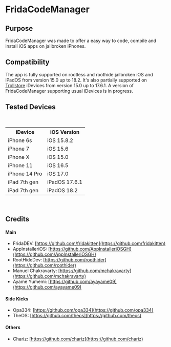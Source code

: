 # FridaCodeManager

## Purpose
FridaCodeManager was made to offer a easy way to code, compile and install iOS apps on jailbroken iPhones.

## Compatibility
The app is fully supported on rootless and roothide jailbroken iOS and iPadOS from version 15.0 up to 18.2. It's also partially supported on [Trollstore](https://github.com/opa334/TrollStore) iDevices from version 15.0 up to 17.6.1. A version of FridaCodeManager supporting usual iDevices is in progress.

## Tested Devices
</br>
    <table>
        <tr>
            <th>iDevice</th>
            <th>iOS Version</th>
        </tr>
        <tr>
            <td>iPhone 6s</td>
            <td>iOS 15.8.2</td>
        </tr>
        <tr>
            <td>iPhone 7</td>
            <td>iOS 15.6</td>
        </tr>
        <tr>
            <td>iPhone X</td>
            <td>iOS 15.0</td>
        </tr>
        <tr>
            <td>iPhone 11</td>
            <td>iOS 16.5</td>
        </tr>
        <tr>
            <td>iPhone 14 Pro</td>
            <td>iOS 17.0</td>
        </tr>
        <tr>
            <td>iPad 7th gen</td>
            <td>iPadOS 17.6.1</td>
        </tr>
        <tr>
            <td>iPad 7th gen</td>
            <td>iPadOS 18.2</td>
        </tr>
    </table>
</br>

## Credits
#### Main
- FridaDEV: [https://github.com/fridakitten](https://github.com/fridakitten)
- AppInstalleriOS: [https://github.com/AppInstalleriOSGH](https://github.com/AppInstalleriOSGH)
- RootHideDev: [https://github.com/roothider](https://github.com/roothider)
- Manuel Chakravarty: [https://github.com/mchakravarty](https://github.com/mchakravarty)
- Ayame Yumemi: [https://github.com/ayayame09](https://github.com/ayayame09)
#### Side Kicks
- Opa334: [https://github.com/opa334](https://github.com/opa334)
- TheOS: [https://github.com/theos](https://github.com/theos)
#### Others
- Chariz: [https://github.com/chariz](https://github.com/chariz)
